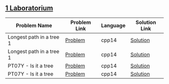 ## [1 Laboratorium](https://www.hackerrank.com/domains/iisemestr2021/1laboratorium)

|Problem Name|Problem Link|Language|Solution Link|
---|---|---|---
|Longest path in a tree 1|[Problem](https://www.hackerrank.com/challenges/longest-path-in-a-tree-1/problem)|cpp14|[Solution](./longest-path-in-a-tree-1.cpp)|
|Longest path in a tree 1|[Problem](https://www.hackerrank.com/challenges/longest-path-in-a-tree-1/problem)|cpp14|[Solution](./longest-path-in-a-tree-1.cpp)|
|PT07Y - Is it a tree|[Problem](https://www.hackerrank.com/challenges/pt07y-is-it-a-tree/problem)|cpp14|[Solution](./pt07y-is-it-a-tree.cpp)|
|PT07Y - Is it a tree|[Problem](https://www.hackerrank.com/challenges/pt07y-is-it-a-tree/problem)|cpp14|[Solution](./pt07y-is-it-a-tree.cpp)|
